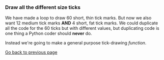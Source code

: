 ### Draw all the different size ticks

We have made a loop to draw 60 short, thin tick marks. But now we also want 12 medium tick marks **AND** 4 short, fat tick marks. We could duplicate all the code for the 60 ticks but with different values, but duplicating code is one thing a Python coder should **never** do.

Instead we're going to make a general purpose tick-drawing *function*.

[Go back to previous page](README4.md)